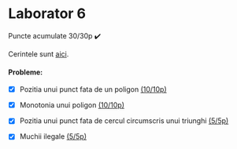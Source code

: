 # Laborator 6

Puncte acumulate 30/30p ✔️

Cerintele sunt [aici]().

#### Probleme:
- [x] Pozitia unui punct fata de un poligon [(10/10p)]()
- [x] Monotonia unui poligon [(10/10p)]()
- [x] Pozitia unui punct fata de cercul circumscris unui triunghi [(5/5p)]()
- [x] Muchii ilegale [(5/5p)]()

